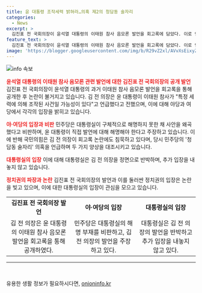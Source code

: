 ```yaml
---
title: 윤 대통령 조작세력 밝혀라…의혹 제2의 청담동 술자리
categories:
  - News
excerpt: >
  김진표 전 국회의장이 윤석열 대통령의 이태원 참사 음모론 발언을 회고록에 담았다. 이로 인해 정치권에서 파장이 일고 있으며, 야당은 윤 대통령의 직접 해명을 요구하고 여당은 김 전 의장에 대한 사과를 촉구하고 있다. 국민의힘은 김 전 의장의 논란에 대한 침묵과 민주당의 청담동 술자리 의혹을 언급하며 비판하고 있다. 대통령실은 추가 입장을 내지 않았다.
feature_text: >
  김진표 전 국회의장이 윤석열 대통령의 이태원 참사 음모론 발언을 회고록에 담았다. 이로 인해 정치권에서 파장이 일고 있으며, 야당은 윤 대통령의 직접 해명을 요구하고 여당은 김 전 의장에 대한 사과를 촉구하고 있다. 국민의힘은 김 전 의장의 논란에 대한 침묵과 민주당의 청담동 술자리 의혹을 언급하며 비판하고 있다. 대통령실은 추가 입장을 내지 않았다.
image: 'https://blogger.googleusercontent.com/img/b/R29vZ2xl/AVvXsEixyZcFfHzMRdzZMjFBmAUKJYCLCGyLL1o632UiGVXcaFdKo_bkvkuCioo0uUKlGfBVcT3P84aROyZIXSBEx3Aw5nCQ3pTgDom1WDC4m8eifvWiAmWEEVb4x6G_l8C0QH225ldMjyaFvpxGEBGNO37VmDTDMHGhJPq73UglMfDca1-0aw/s1600/blogspot.png'
---
```


<p><img src="https://blogger.googleusercontent.com/img/b/R29vZ2xl/AVvXsEixyZcFfHzMRdzZMjFBmAUKJYCLCGyLL1o632UiGVXcaFdKo_bkvkuCioo0uUKlGfBVcT3P84aROyZIXSBEx3Aw5nCQ3pTgDom1WDC4m8eifvWiAmWEEVb4x6G_l8C0QH225ldMjyaFvpxGEBGNO37VmDTDMHGhJPq73UglMfDca1-0aw/s1600/blogspot.png" alt="info 속보" /></p>

<p><b><span style="color: #ee2323;">윤석열 대통령의 이태원 참사 음모론 관련 발언에 대한 김진표 전 국회의장의 공개 발언</span></b>
김진표 전 국회의장이 윤석열 대통령의 과거 이태원 참사 음모론 발언을 회고록을 통해 공개한 후 논란이 불거지고 있습니다. 김 전 의장은 윤 대통령이 이태원 참사가 "특정 세력에 의해 조작된 사건일 가능성이 있다"고 언급했다고 전했으며, 이에 대해 야당과 여당에서 각각의 입장을 밝히고 있습니다.</p>

<p data-ke-size="size16"></p>

<p><b><span style="color: #ee2323;">야·여당의 입장과 비판</span></b>
민주당은 대통령실이 구체적으로 해명하지 못한 채 사안을 왜곡했다고 비판하며, 윤 대통령이 직접 발언에 대해 해명해야 한다고 주장하고 있습니다. 이에 반해 국민의힘은 김 전 의장이 회고록 논란에도 침묵하고 있다며, 당시 민주당의 '청담동 술자리' 의혹을 언급하며 두 가지 양상을 대조시키고 있습니다.</p>

<p data-ke-size="size16"></p>

<p><b><span style="color: #ee2323;">대통령실의 입장</span></b>
이에 대해 대통령실은 김 전 의장을 정면으로 반박하며, 추가 입장을 내놓지 않고 있습니다.</p>

<p data-ke-size="size16"></p>

<p><b><span style="color: #ee2323;">정치권의 파장과 논란</span></b>
김진표 전 국회의장의 발언과 이를 둘러싼 정치권의 입장은 논란을 빚고 있으며, 이에 대한 대통령실의 입장이 관심을 모으고 있습니다.</p>

<p data-ke-size="size16"></p>

<table>
  <tr>
    <td style="text-align: center; height: 17px;"><b>김진표 전 국회의장 발언</b></td>
    <td style="text-align: center; height: 17px;"><b>야·여당의 입장</b></td>
    <td style="text-align: center; height: 17px;"><b>대통령실의 입장</b></td>
  </tr>
  <tr>
    <td style="text-align: center; height: 17px;">김 전 의장은 윤 대통령의 이태원 참사 음모론 발언을 회고록을 통해 공개하였다.</td>
    <td style="text-align: center; height: 17px;">민주당은 대통령실의 해명 부재를 비판하고, 김 전 의장의 발언을 주장하고 있다.</td>
    <td style="text-align: center; height: 17px;">대통령실은 김 전 의장의 발언을 반박하고 추가 입장을 내놓지 않고 있다.</td>
  </tr>
</table>

<p data-ke-size="size16"></p>

<hr>

<p data-ke-size="size16">&nbsp;</p>
유용한 생활 정보가 필요하시다면, <a href="https://onioninfo.kr" rel="dofollow">onioninfo.kr</a>


